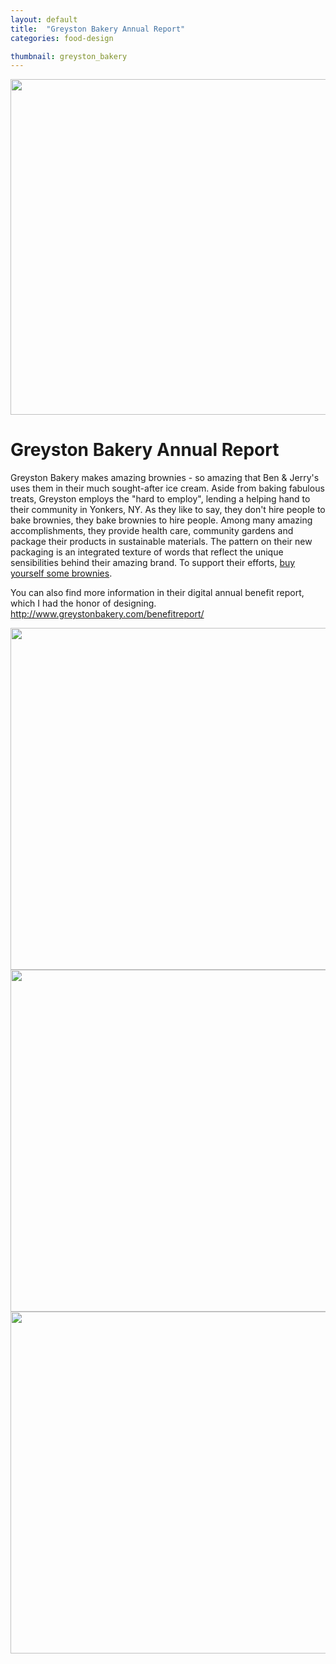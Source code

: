 ```yaml
---
layout: default
title:  "Greyston Bakery Annual Report"
categories: food-design

thumbnail: greyston_bakery
---
```


<img src="{{ site.baseurl}}/images/greystonbakery_01.jpg" width="790" height="537">

# Greyston Bakery Annual Report

Greyston Bakery makes amazing brownies - so amazing that Ben & Jerry's uses them in their much sought-after ice cream. Aside from baking fabulous treats, Greyston employs the "hard to employ", lending a helping hand to their community in Yonkers, NY. As they like to say, they don't hire people to bake brownies, they bake brownies to hire people. Among many amazing accomplishments, they provide health care, community gardens and package their products in sustainable materials. The pattern on their new packaging is an integrated texture of words that reflect the unique sensibilities behind their amazing brand. To support their efforts, [buy yourself some brownies](http://www.greystonbakery.com/).

You can also find more information in their digital annual benefit report, which I had the honor of designing. http://www.greystonbakery.com/benefitreport/

<img src="{{ site.baseurl}}/images/greystonbakery_annual_report_01.jpg" width="790" height="547">
<img src="{{ site.baseurl}}/images/greystonbakery_annual_report_02.jpg" width="790" height="547">
<img src="{{ site.baseurl}}/images/greystonbakery_annual_report_03.jpg" width="790" height="547">
